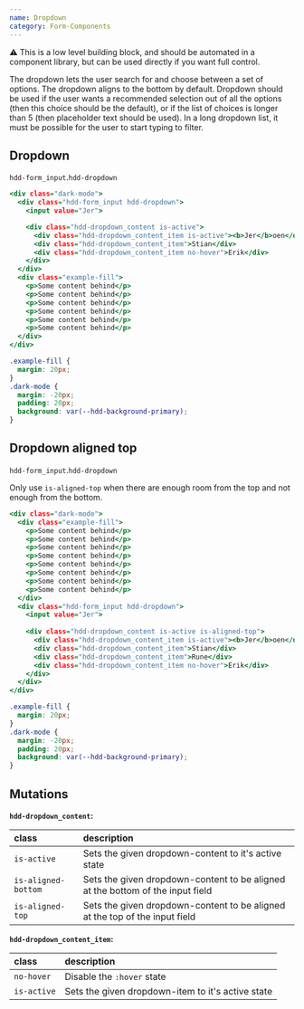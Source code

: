 ```yaml
---
name: Dropdown
category: Form-Components
---
```


⚠️ This is a low level building block, and should be automated in a component library, but can be used directly if you want full control.

The dropdown lets the user search for and choose between a set of options. The dropdown aligns to the bottom by default.
Dropdown should be used if the user wants a recommended selection out of all the options (then this choice should be the default), or if the list of choices is longer than 5 (then placeholder text should be used). In a long dropdown list, it must be possible for the user to start typing to filter.

## Dropdown
`hdd-form_input`.`hdd-dropdown`

```dropdown.html
<div class="dark-mode">
  <div class="hdd-form_input hdd-dropdown">
    <input value="Jer">

    <div class="hdd-dropdown_content is-active">
      <div class="hdd-dropdown_content_item is-active"><b>Jer</b>oen</div>
      <div class="hdd-dropdown_content_item">Stian</div>
      <div class="hdd-dropdown_content_item no-hover">Erik</div>
    </div>
  </div>
  <div class="example-fill">
    <p>Some content behind</p>
    <p>Some content behind</p>
    <p>Some content behind</p>
    <p>Some content behind</p>
    <p>Some content behind</p>
    <p>Some content behind</p>
  </div>
</div>
```
```dropdown.css  hidden
.example-fill {
  margin: 20px;
}
.dark-mode {
  margin: -20px;
  padding: 20px;
  background: var(--hdd-background-primary);
}
```

## Dropdown aligned top
`hdd-form_input`.`hdd-dropdown`

Only use `is-aligned-top` when there are enough room from the top and not enough from the bottom.
 
```dropdown-top.html
<div class="dark-mode">
  <div class="example-fill">
    <p>Some content behind</p>
    <p>Some content behind</p>
    <p>Some content behind</p>
    <p>Some content behind</p>
    <p>Some content behind</p>
    <p>Some content behind</p>
    <p>Some content behind</p>
    <p>Some content behind</p>
  </div>
  <div class="hdd-form_input hdd-dropdown">
    <input value="Jer">
  
    <div class="hdd-dropdown_content is-active is-aligned-top">
      <div class="hdd-dropdown_content_item is-active"><b>Jer</b>oen</div>
      <div class="hdd-dropdown_content_item">Stian</div>
      <div class="hdd-dropdown_content_item">Rune</div>
      <div class="hdd-dropdown_content_item no-hover">Erik</div>
    </div>
  </div>
</div>
```
```dropdown-top.css  hidden
.example-fill {
  margin: 20px;
}
.dark-mode {
  margin: -20px;
  padding: 20px;
  background: var(--hdd-background-primary);
}
```



## Mutations
**`hdd-dropdown_content`:**

| class | description|
| :--- | :--- |
| `is-active` | Sets the given dropdown-content to it's active state |
| `is-aligned-bottom` | Sets the given dropdown-content to be aligned at the bottom of the input field |
| `is-aligned-top` | Sets the given dropdown-content to be aligned at the top of the input field |

**`hdd-dropdown_content_item`:**

| class | description|
| :--- | :--- |
| `no-hover` | Disable the `:hover` state |
| `is-active` | Sets the given dropdown-item to it's active state |
